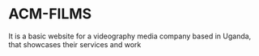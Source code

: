 # ACM-FILMS
It is a basic website for a videography media company based in Uganda, that showcases their services and work
